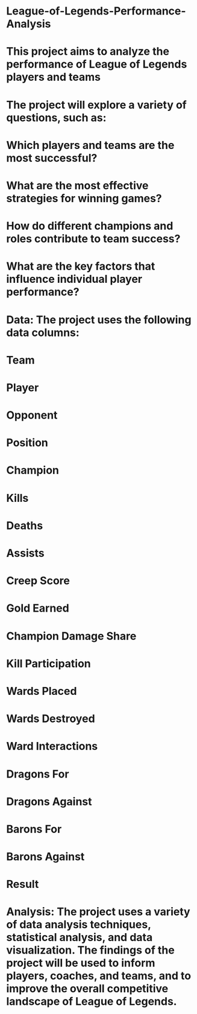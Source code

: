 # League-of-Legends-Performance-Analysis
# This project aims to analyze the performance of League of Legends players and teams 
# The project will explore a variety of questions, such as:

# Which players and teams are the most successful?
# What are the most effective strategies for winning games?
# How do different champions and roles contribute to team success?
# What are the key factors that influence individual player performance?
# Data: The project uses the following data columns:
# Team
# Player
# Opponent
# Position
# Champion
# Kills
# Deaths
# Assists
# Creep Score
# Gold Earned
# Champion Damage Share
# Kill Participation
# Wards Placed
# Wards Destroyed
# Ward Interactions
# Dragons For
# Dragons Against
# Barons For
# Barons Against
# Result
# Analysis: The project uses a variety of data analysis techniques, statistical analysis, and data visualization. The findings of the project will be used to inform players, coaches, and teams, and to improve the overall competitive landscape of League of Legends.
